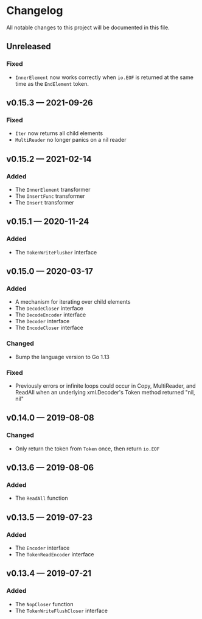 # Changelog

All notable changes to this project will be documented in this file.

## Unreleased

### Fixed

- `InnerElement` now works correctly when `io.EOF` is returned at the same time
  as the `EndElement` token.


## v0.15.3 — 2021-09-26

### Fixed

- `Iter` now returns all child elements
- `MultiReader` no longer panics on a nil reader


## v0.15.2 — 2021-02-14

### Added

- The `InnerElement` transformer
- The `InsertFunc` transformer
- The `Insert` transformer


## v0.15.1 — 2020-11-24

### Added

- The `TokenWriteFlusher` interface


## v0.15.0 — 2020-03-17

### Added

- A mechanism for iterating over child elements
- The `DecodeCloser` interface
- The `DecodeEncoder` interface
- The `Decoder` interface
- The `EncodeCloser` interface


### Changed

- Bump the language version to Go 1.13


### Fixed

- Previously errors or infinite loops could occur in Copy, MultiReader, and
  ReadAll when an underlying xml.Decoder's Token method returned "nil, nil"


## v0.14.0 — 2019-08-08

### Changed

- Only return the token from `Token` once, then return `io.EOF`


## v0.13.6 — 2019-08-06

### Added

- The `ReadAll` function


## v0.13.5 — 2019-07-23

### Added

- The `Encoder` interface
- The `TokenReadEncoder` interface


## v0.13.4 — 2019-07-21

### Added

- The `NopCloser` function
- The `TokenWriteFlushCloser` interface
